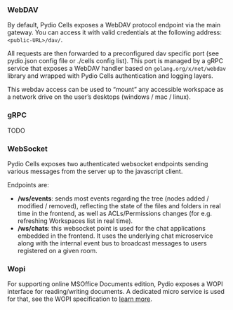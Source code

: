 ### WebDAV

By default, Pydio Cells exposes a WebDAV protocol endpoint via the main gateway. 
You can access it with valid credentials at the following address: `<public-URL>/dav/`.

All requests are then forwarded to a preconfigured dav specific port (see pydio.json config file or ./cells config list). This port is managed by a gRPC service that exposes a WebDAV handler based on `golang.org/x/net/webdav` library and wrapped with Pydio Cells authentication and logging layers.

This webdav access can be used to “mount” any accessible workspace as a network drive on the user’s desktops (windows / mac / linux).

### gRPC

TODO

### WebSocket

Pydio Cells exposes two authenticated websocket endpoints sending various messages from the server up to the javascript client.

Endpoints are:

- **/ws/events**: sends most events regarding the tree (nodes added / modified / removed), reflecting the state of the files and folders in real time in the frontend, as well as ACLs/Permissions changes (for e.g. refreshing Workspaces list in real time).
- **/ws/chats**: this websocket point is used for the chat applications embedded in the frontend. It uses the underlying chat microservice along with the internal event bus to broadcast messages to users registered on a given room.  

### Wopi

For supporting online MSOffice Documents edition, Pydio exposes a WOPI interface for reading/writing documents. A dedicated micro service is used for that, see the WOPI specification to [learn more](https://wopi.readthedocs.io/en/latest/).